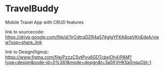# TravelBuddy
Mobile Travel App with CRUD features

link to sourcecode: https://drive.google.com/file/d/1jrCdtrqDZR4a574glgYFKA8opVKnEdeA/view?usp=share_link

link to Design(figma): https://www.figma.com/file/PzzzC5vtPvu6GDTcbxIOh4/PAM?type=design&node-id=0%3A1&mode=design&t=3a5KVHKSa5nquCbt-1
